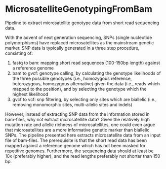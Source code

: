 # MicrosatelliteGenotypingFromBam
Pipeline to extract microsatellite genotype data from short read sequencing data.

With the advent of next generation sequencing, SNPs (single nucleotide polymorphisms) have replaced microsatellites as the mainstream genetic marker. SNP data is typically generated in a three step procedure, consisting of:
1. fastq to bam:  mapping short read sequences (100-150bp length) against a reference genome
2. bam to gvcf:   genotype calling, by calculating the genotype likelihoods of the three possible genotypes (i.e., homozygous reference, heterozygous, homozygous alternative) given the data (i.e., reads which mapped to the position), and by selecting the genotype which the highest likelihood
3. gvcf to vcf:   snp filtering, by selecting only sites which are biallelic (i.e., removing monomorphic sites, multi-allelic sites and indels)

However, instead of extracting SNP data from the information stored in bam-files, why not extract microsatellite data? Given the relatively high mutation rate and allelic richness of microsatellites, one could even argue that microsatellites are a more informative genetic marker than biallelic SNPs.
The pipeline presented here extracts microsatellite data from an input file of bam-files. The prerequisite is that the short read data has been mapped against a reference genome which has not been masked for repetitive genomes. Furthermore, the sequencing data should at least be 10x (preferably higher), and the read lengths preferably not shorter than 150 bp.



